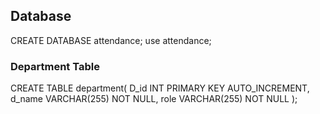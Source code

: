 ## Database 
CREATE DATABASE attendance;
use attendance;
### Department Table
CREATE TABLE department(
D_id INT PRIMARY KEY AUTO_INCREMENT,
d_name VARCHAR(255) NOT NULL,
role VARCHAR(255) NOT NULL
);
